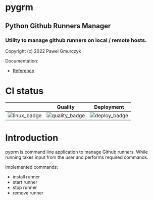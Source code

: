 # pygrm
## Python Github Runners Manager
### Utility to manage github runners on local / remote hosts.
Copyright (c) 2022 Pawel Gmurczyk

Documentation:
* [Reference](https://pawelekg95.github.io/pygrm/)

# CI status
|                | Quality          | Deployment      |
| :------------: | :--------------: | :-------------: |
| ![linux_badge] | ![quality_badge] | ![deploy_badge] |

[linux_badge]: https://img.shields.io/badge/Linux-FCC624?style=for-the-badge&logo=linux&logoColor=black
[quality_badge]: https://github.com/pawelekg95/pygrm/actions/workflows/quality.yml/badge.svg
[deploy_badge]: https://github.com/pawelekg95/pygrm/actions/workflows/deploy.yml/badge.svg

# Introduction

pyprm is command line application to manage Github runners.
While running takes input from the user and performs required commands.

Implemented commands:
* install runner
* start runner
* stop runner
* remove runner
